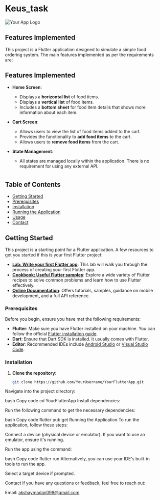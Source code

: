 
# Keus_task

![Your App Logo](assets/logo.png) <!-- Replace with your app logo -->

## Features Implemented

This project is a Flutter application designed to simulate a simple food ordering system. The main features implemented as per the requirements are:

## Features Implemented

- **Home Screen**:
    - Displays a **horizontal list** of food items.
    - Displays a **vertical list** of food items.
    - Includes a **bottom sheet** for food item details that shows more information about each item.

- **Cart Screen**:
    - Allows users to view the list of food items added to the cart.
    - Provides the functionality to **add food items** to the cart.
    - Allows users to **remove food items** from the cart.

- **State Management**:
    - All states are managed locally within the application. There is no requirement for using any external API.

#

## Table of Contents

- [Getting Started](#getting-started)
- [Prerequisites](#prerequisites)
- [Installation](#installation)
- [Running the Application](#running-the-application)
- [Usage](#usage)
- [Contact](#contact)

## Getting Started

This project is a starting point for a Flutter application. A few resources to get you started if this is your first Flutter project:

- **[Lab: Write your first Flutter app](https://docs.flutter.dev/get-started/codelab)**: This lab will walk you through the process of creating your first Flutter app.
- **[Cookbook: Useful Flutter samples](https://docs.flutter.dev/cookbook)**: Explore a wide variety of Flutter recipes to solve common problems and learn how to use Flutter effectively.
- **[Online Documentation](https://docs.flutter.dev/)**: Offers tutorials, samples, guidance on mobile development, and a full API reference.

### Prerequisites

Before you begin, ensure you have met the following requirements:

- **Flutter**: Make sure you have Flutter installed on your machine. You can follow the official [Flutter installation guide](https://flutter.dev/docs/get-started/install).
- **Dart**: Ensure that Dart SDK is installed. It usually comes with Flutter.
- **Editor**: Recommended IDEs include [Android Studio](https://developer.android.com/studio) or [Visual Studio Code](https://code.visualstudio.com/).

### Installation

1. **Clone the repository**:

   ```bash
   git clone https://github.com/YourUsername/YourFlutterApp.git
Navigate into the project directory:

bash
Copy code
cd YourFlutterApp
Install dependencies:

Run the following command to get the necessary dependencies:

bash
Copy code
flutter pub get
Running the Application
To run the application, follow these steps:

Connect a device (physical device or emulator). If you want to use an emulator, ensure it's running.

Run the app using the command:

bash
Copy code
flutter run
Alternatively, you can use your IDE's built-in tools to run the app.

Select a target device if prompted.

Contact
If you have any questions or feedback, feel free to reach out:

Email: akshaymadan098@gmail.com